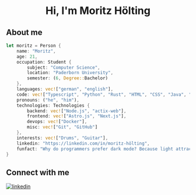 
<h1 align="center"><b>Hi, I'm Moritz Hölting </b></h1>

## **About me**

```rust
let moritz = Person {
    name: "Moritz",
    age: 21,
    occupation: Student {
        subject: "Computer Science", 
        location: "Paderborn University",
        semester: (6, Degree::Bachelor)
    },
    languages: vec!["german", "english"],
    code: vec!["Typescript", "Python", "Rust", "HTML", "CSS", "Java", "SQL"],
    pronouns: ("he", "him"),
    technologies: Technologies {
        backend: vec!["Node.js", "actix-web"],
        frontend: vec!["Astro.js", "Next.js"],
        devops: vec!["Docker"],
        misc: vec!["Git", "GitHub"]
    },
    interests: vec!["Drums", "Guitar"],
    linkedin: "https://linkedin.com/in/moritz-hölting",
    funfact: "Why do programmers prefer dark mode? Because light attracts bugs!"
}
```

## **Connect with me**

<a href="https://linkedin.com/in/moritz-hölting" target="_blank">
<img src="https://img.shields.io/badge/linkedin:  moritz hölting-%2300acee.svg?color=405DE6&style=for-the-badge&logo=linkedin&logoColor=white" alt=linkedin style="margin-bottom: 5px;"/>
</a>
